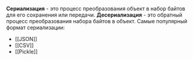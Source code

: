 **Сериализация** - это процесс преобразования объект в набор байтов для его сохранения или передачи. 
**Десериализация** - это обратный процесс преобразования набора байтов в объект.
Самые популярный формат сериализации:
- [[JSON]]
- [[CSV]]
- [[Pickle]]

